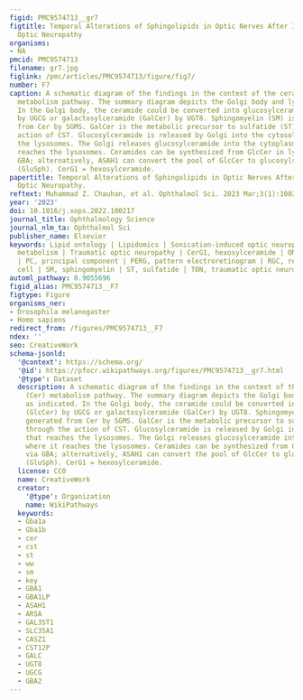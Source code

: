```yaml
---
figid: PMC9574713__gr7
figtitle: Temporal Alterations of Sphingolipids in Optic Nerves After Indirect Traumatic
  Optic Neuropathy
organisms:
- NA
pmcid: PMC9574713
filename: gr7.jpg
figlink: /pmc/articles/PMC9574713/figure/fig7/
number: F7
caption: A schematic diagram of the findings in the context of the ceramide (Cer)
  metabolism pathway. The summary diagram depicts the Golgi body and lysosome as indicated.
  In the Golgi body, the ceramide could be converted into glucosylceramide (GlcCer)
  by UGCG or galactosylceramide (GalCer) by UGT8. Sphingomyelin (SM) is generated
  from Cer by SGMS. GalCer is the metabolic precursor to sulfatide (ST) through the
  action of CST. Glucosylceramide is released by Golgi into the cytosol that reaches
  the lysosomes. The Golgi releases glucosylceramide into the cytoplasm, where it
  reaches the lysosomes. Ceramides can be synthesized from GlcCer in lysosomes via
  GBA; alternatively, ASAH1 can convert the pool of GlcCer to glucosylsphingosine
  (GluSph). CerG1 = hexosylceramide.
papertitle: Temporal Alterations of Sphingolipids in Optic Nerves After Indirect Traumatic
  Optic Neuropathy.
reftext: Muhammad Z. Chauhan, et al. Ophthalmol Sci. 2023 Mar;3(1):100217.
year: '2023'
doi: 10.1016/j.xops.2022.100217
journal_title: Ophthalmology Science
journal_nlm_ta: Ophthalmol Sci
publisher_name: Elsevier
keywords: Lipid ontology | Lipidomics | Sonication-induced optic neuropathy | Sphingolipid
  metabolism | Traumatic optic neuropathy | CerG1, hexosylceramide | ON, optic nerve
  | PC, principal component | PERG, pattern electroretinogram | RGC, retinal ganglion
  cell | SM, sphingomyelin | ST, sulfatide | TON, traumatic optic neuropathy
automl_pathway: 0.9055696
figid_alias: PMC9574713__F7
figtype: Figure
organisms_ner:
- Drosophila melanogaster
- Homo sapiens
redirect_from: /figures/PMC9574713__F7
ndex: ''
seo: CreativeWork
schema-jsonld:
  '@context': https://schema.org/
  '@id': https://pfocr.wikipathways.org/figures/PMC9574713__gr7.html
  '@type': Dataset
  description: A schematic diagram of the findings in the context of the ceramide
    (Cer) metabolism pathway. The summary diagram depicts the Golgi body and lysosome
    as indicated. In the Golgi body, the ceramide could be converted into glucosylceramide
    (GlcCer) by UGCG or galactosylceramide (GalCer) by UGT8. Sphingomyelin (SM) is
    generated from Cer by SGMS. GalCer is the metabolic precursor to sulfatide (ST)
    through the action of CST. Glucosylceramide is released by Golgi into the cytosol
    that reaches the lysosomes. The Golgi releases glucosylceramide into the cytoplasm,
    where it reaches the lysosomes. Ceramides can be synthesized from GlcCer in lysosomes
    via GBA; alternatively, ASAH1 can convert the pool of GlcCer to glucosylsphingosine
    (GluSph). CerG1 = hexosylceramide.
  license: CC0
  name: CreativeWork
  creator:
    '@type': Organization
    name: WikiPathways
  keywords:
  - Gba1a
  - Gba1b
  - cer
  - cst
  - st
  - ww
  - sm
  - key
  - GBA1
  - GBA1LP
  - ASAH1
  - ARSA
  - GAL3ST1
  - SLC35A1
  - CASZ1
  - CST12P
  - GALC
  - UGT8
  - UGCG
  - GBA2
---
```

